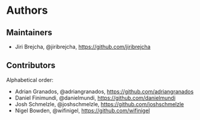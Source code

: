 # Authors

## Maintainers

* Jiri Brejcha, @jiribrejcha, <https://github.com/jiribrejcha>

## Contributors

Alphabetical order:

* Adrian Granados, @adriangranados, <https://github.com/adriangranados>
* Daniel Finimundi, @danielmundi, <https://github.com/danielmundi>
* Josh Schmelzle, @joshschmelzle, <https://github.com/joshschmelzle>
* Nigel Bowden, @wifinigel, <https://github.com/wifinigel>
